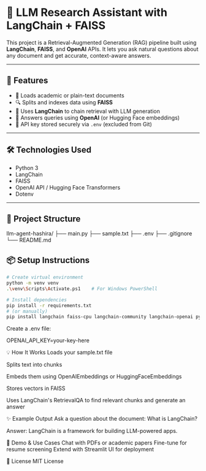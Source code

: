 # 🤖 LLM Research Assistant with LangChain + FAISS

This project is a Retrieval-Augmented Generation (RAG) pipeline built using **LangChain**, **FAISS**, and **OpenAI** APIs. It lets you ask natural questions about any document and get accurate, context-aware answers.

---

## 🚀 Features

- 📄 Loads academic or plain-text documents
- 🔍 Splits and indexes data using **FAISS**
- 🧠 Uses **LangChain** to chain retrieval with LLM generation
- 🤖 Answers queries using **OpenAI** (or Hugging Face embeddings)
- 🔐 API key stored securely via `.env` (excluded from Git)

---

## 🛠️ Technologies Used

- Python 3
- LangChain
- FAISS
- OpenAI API / Hugging Face Transformers
- Dotenv

---

## 📂 Project Structure

llm-agent-hashira/
├── main.py
├── sample.txt
├── .env
├── .gitignore
└── README.md

## 📦 Setup Instructions

```bash
# Create virtual environment
python -m venv venv
.\venv\Scripts\Activate.ps1    # For Windows PowerShell

# Install dependencies
pip install -r requirements.txt
# (or manually)
pip install langchain faiss-cpu langchain-community langchain-openai python-dotenv
 ```
Create a .env file:

OPENAI_API_KEY=your-key-here

💡 How It Works
Loads your sample.txt file

Splits text into chunks

Embeds them using OpenAIEmbeddings or HuggingFaceEmbeddings

Stores vectors in FAISS

Uses LangChain's RetrievalQA to find relevant chunks and generate an answer

✨ Example Output
Ask a question about the document: What is LangChain?

Answer: LangChain is a framework for building LLM-powered apps.

🧪 Demo & Use Cases
Chat with PDFs or academic papers
Fine-tune for resume screening
Extend with Streamlit UI for deployment

📄 License
MIT License
